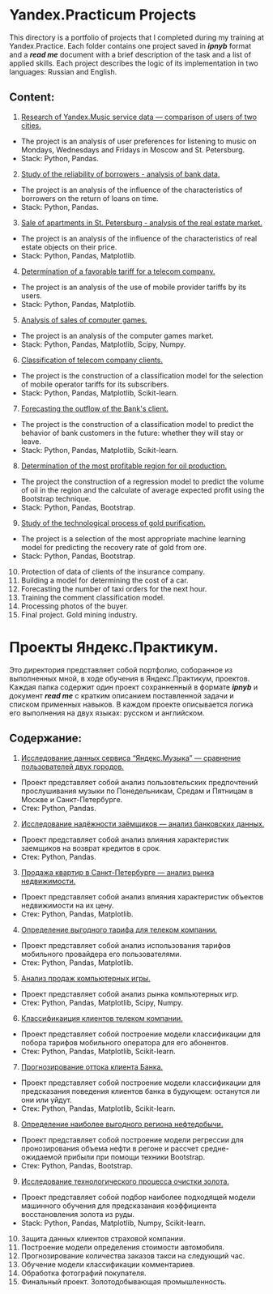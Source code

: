 # Yandex.Practicum Projects

This directory is a portfolio of projects that I completed during my training at Yandex.Practice. Each folder contains one project saved in ***ipnyb*** format and a ***read me*** document with a brief description of the task and a list of applied skills. Each project describes the logic of its implementation in two languages: Russian and English.

## Content:
1. [Research of Yandex.Music service data — comparison of users of two cities.](https://github.com/ArtemNazarovL/Yandex.Practicum.Projects/tree/main/1st_project_music_research)
- The project is an analysis of user preferences for listening to music on Mondays, Wednesdays and Fridays in Moscow and St. Petersburg.
- Stack: Python, Pandas.
2. [Study of the reliability of borrowers - analysis of bank data.](https://github.com/ArtemNazarovL/Yandex.Practicum.Projects/tree/main/2nd_project_borrowers_research)
- The project is an analysis of the influence of the characteristics of borrowers on the return of loans on time.
- Stack: Python, Pandas.
3. [Sale of apartments in St. Petersburg - analysis of the real estate market.](https://github.com/ArtemNazarovL/Yandex.Practicum.Projects/tree/main/3rd_project_real_estate)
- The project is an analysis of the influence of the characteristics of real estate objects on their price.
- Stack: Python, Pandas, Matplotlib.
4. [Determination of a favorable tariff for a telecom company.](https://github.com/ArtemNazarovL/Yandex.Practicum.Projects/tree/main/4th_project_mobile_provider)
- The project is an analysis of the use of mobile provider tariffs by its users.
- Stack: Python, Pandas, Matplotlib.
5. [Analysis of sales of computer games.](https://github.com/ArtemNazarovL/Yandex.Practicum.Projects/tree/main/5th_project_games)
- The project is an analysis of the computer games market.
- Stack: Python, Pandas, Matplotlib, Scipy, Numpy.
6. [Classification of telecom company clients.](https://github.com/ArtemNazarovL/Yandex.Practicum.Projects/tree/main/6th_project_tariff_recomendation)
- The project is the construction of a classification model for the selection of mobile operator tariffs for its subscribers.
- Stack: Python, Pandas, Matplotlib, Scikit-learn.
7. [Forecasting the outflow of the Bank's client.](https://github.com/ArtemNazarovL/Yandex.Practicum.Projects/tree/main/7th_project_customers_charn)
- The project is the construction of a classification model to predict the behavior of bank customers in the future: whether they will stay or leave.
- Stack: Python, Pandas, Matplotlib, Scikit-learn.
8. [Determination of the most profitable region for oil production.](https://github.com/ArtemNazarovL/Yandex.Practicum.Projects/tree/main/8th_project_oil_well)
- The project the construction of a regression model to predict the volume of oil in the region and the calculate of average expected profit using the Bootstrap technique.
- Stack: Python, Pandas, Bootstrap.
9. [Study of the technological process of gold purification.](https://github.com/ArtemNazarovL/Yandex.Practicum.Projects/tree/main/9th_project_gold_mining)
- The project is a selection of the most appropriate machine learning model for predicting the recovery rate of gold from ore.
- Stack: Python, Pandas, Bootstrap.
10. Protection of data of clients of the insurance company.
11. Building a model for determining the cost of a car.
12. Forecasting the number of taxi orders for the next hour.
13. Training the comment classification model.
14. Processing photos of the buyer.
15. Final project. Gold mining industry.


# Проекты Яндекс.Практикум.

Это директория представляет собой портфолио, соборанное из выполненных мной, в ходе обучения в Яндекс.Практикум, проектов. Каждая папка содержит один проект сохранненный в формате ***ipnyb*** и документ ***read me*** с кратким описанием поставленной задачи и списком применных навыков. В каждом проекте описывается логика его выполнения на двух языках: русском и английском. 

## Содержание:
1. [Исследование данных сервиса “Яндекс.Музыка” — сравнение пользователей двух городов.](https://github.com/ArtemNazarovL/Yandex.Practicum.Projects/tree/main/1st_project_music_research)
- Проект представляет собой анализ пользовтельских предпочтений прослушивания музыки по Понедельникам, Средам и Пятницам в Москве и Санкт-Петербурге.
- Стек: Python, Pandas.
2. [Исследование надёжности заёмщиков — анализ банковских данных.](https://github.com/ArtemNazarovL/Yandex.Practicum.Projects/tree/main/2nd_project_borrowers_research)
- Проект представляет собой анализ влияния характеристик заемщиков на возврат кредитов в срок.
- Стек: Python, Pandas.
3. [Продажа квартир в Санкт-Петербурге — анализ рынка недвижимости.](https://github.com/ArtemNazarovL/Yandex.Practicum.Projects/tree/main/3rd_project_real_estate)
- Проект представляет собой анализ влияния характеристик объектов недвижимости на их цену.
- Стек: Python, Pandas, Matplotlib.
4. [Определение выгодного тарифа для телеком компании.](https://github.com/ArtemNazarovL/Yandex.Practicum.Projects/tree/main/4th_project_mobile_provider)
- Проект представляет собой анализ использования тарифов мобильного провайдера его пользователями.
- Стек: Python, Pandas, Matplotlib.
5. [Анализ продаж компьютерных игры.](https://github.com/ArtemNazarovL/Yandex.Practicum.Projects/tree/main/5th_project_games)
- Проект представляет собой анализ рынка компьютерных игр.
- Стек: Python, Pandas, Matplotlib, Scipy, Numpy.
6. [Классификаиция клиентов телеком компании.](https://github.com/ArtemNazarovL/Yandex.Practicum.Projects/tree/main/6th_project_tariff_recomendation)
- Проект представляет собой построение модели классификации для побора тарифов мобильного оператора для его абонентов.
- Стек: Python, Pandas, Matplotlib, Scikit-learn.
7. [Прогнозирование оттока клиента Банка.](https://github.com/ArtemNazarovL/Yandex.Practicum.Projects/tree/main/7th_project_customers_charn)
- Проект представляет собой построение модели классификации для предсказания поведения клиентов банка в будующем: останутся ли они или уйдут.
- Стек: Python, Pandas, Matplotlib, Scikit-learn.
8. [Определение наиболее выгодного региона нефтедобычи.](https://github.com/ArtemNazarovL/Yandex.Practicum.Projects/tree/main/8th_project_oil_well)
- Проект представляет собой построение модели регрессии для пронозирования объема нефти в регоне и рассчет средне-ожидаемой прибыли при помощи техники Bootstrap.
- Стек: Python, Pandas, Bootstrap.
9. [Исследование технологического процесса очистки золота.](https://github.com/ArtemNazarovL/Yandex.Practicum.Projects/tree/main/9th_project_gold_mining)
- Проект представляет собой подбор наиболее подходящей модели машинного обучения для предсказанаия коэффициента восстановления золота из руды.
- Stack: Python, Pandas, Matplotlib, Numpy, Scikit-learn.
10. Защита данных клиентов страховой компании.
11. Построение модели определения стоимости автомобиля.
12. Прогнозирование количества заказов такси на следующий час.
13. Обучение модели классификации комментариев.
14. Обработка фотографий покупателя.
15. Финальный проект. Золотодобывающая промышленность.
